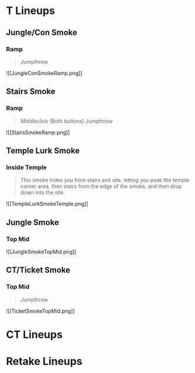 # T Lineups
## Jungle/Con Smoke
### Ramp
>Jumpthrow

![[JungleConSmokeRamp.png]]
## Stairs Smoke
### Ramp
> Middleclick (Both buttons)
>Jumpthrow

![[StairsSmokeRamp.png]]
## Temple Lurk Smoke
### Inside Temple
> This smoke hides you from stairs and site, letting you peak the temple corner area, then stairs from the edge of the smoke, and then drop down into the site

![[TempleLurkSmokeTemple.png]]
## Jungle Smoke
### Top Mid
![[JungleSmokeTopMid.png]]
## CT/Ticket Smoke
### Top Mid
>Jumpthrow

![[TicketSmokeTopMid.png]]
# CT Lineups
# Retake Lineups
